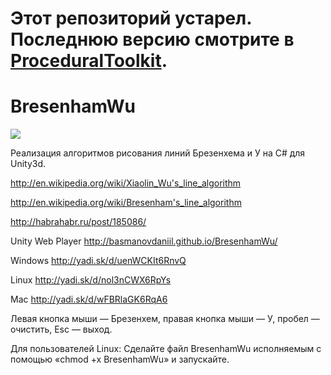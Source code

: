 # Этот репозиторий устарел. Последнюю версию смотрите в [ProceduralToolkit](https://github.com/Syomus/ProceduralToolkit).

BresenhamWu
===========
![](http://habrastorage.org/storage3/cbd/136/ba7/cbd136ba73fb93bced85a2fdeb126615.png)

Реализация алгоритмов рисования линий Брезенхема и У на C# для Unity3d.

http://en.wikipedia.org/wiki/Xiaolin_Wu's_line_algorithm

http://en.wikipedia.org/wiki/Bresenham's_line_algorithm


http://habrahabr.ru/post/185086/

Unity Web Player http://basmanovdaniil.github.io/BresenhamWu/

Windows http://yadi.sk/d/uenWCKIt6RnvQ

Linux http://yadi.sk/d/nol3nCWX6RpYs

Mac http://yadi.sk/d/wFBRlaGK6RqA6

Левая  кнопка мыши — Брезенхем, правая кнопка мыши — У, пробел — очистить, Esc — выход.

Для пользователей Linux: Сделайте файл BresenhamWu исполняемым с помощью «chmod +x BresenhamWu» и запускайте.


